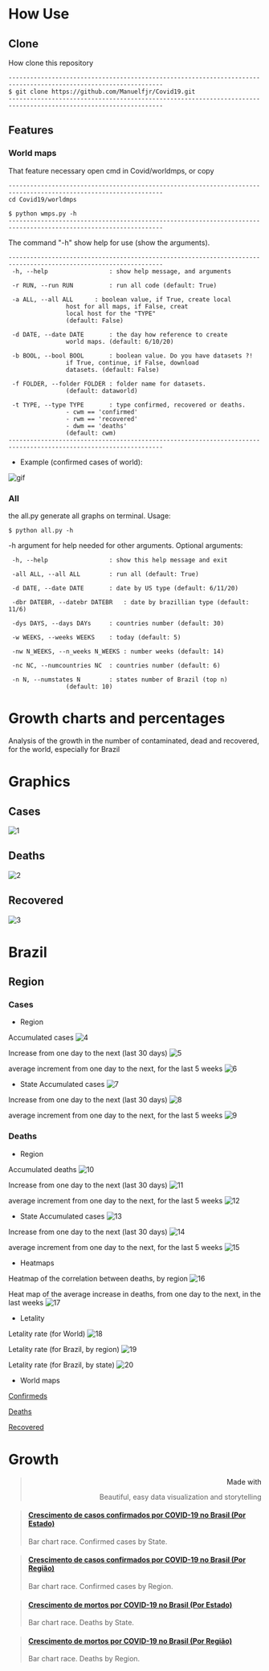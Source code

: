 # How Use

<head>
  <meta charset="UTF-8">
  <meta name="description" content="Free tracking for COVID-19 in world">
  <meta name="keywords" content="HTML,Python">
  <meta name="author" content="Manuel Ferreira Junior">
  <meta name="viewport" content="width=device-width, initial-scale=1.0">
</head> 

## Clone

How clone this repository
```{git}
-----------------------------------------------------------------------------------------------------------------
$ git clone https://github.com/Manuelfjr/Covid19.git 
-----------------------------------------------------------------------------------------------------------------
```

## Features

### World maps

That feature necessary open cmd in Covid/worldmps, or copy
```{git}
-----------------------------------------------------------------------------------------------------------------
cd Covid19/worldmps

$ python wmps.py -h
-----------------------------------------------------------------------------------------------------------------
```
The command "-h" show help for use (show the arguments).
```{git}
-----------------------------------------------------------------------------------------------------------------
 -h, --help           		: show help message, and arguments

 -r RUN, --run RUN    		: run all code (default: True)

 -a ALL, --all ALL		: boolean value, if True, create local
				host for all maps, if False, creat
				local host for the "TYPE"
				(default: False)

 -d DATE, --date DATE		: the day how reference to create
				world maps. (default: 6/10/20) 

 -b BOOL, --bool BOOL    	: boolean value. Do you have datasets ?!
			  	if True, continue, if False, download
		 		datasets. (default: False)

 -f FOLDER, --folder FOLDER	: folder name for datasets.
				(default: dataworld)

 -t TYPE, --type TYPE 		: type confirmed, recovered or deaths.
				- cwm == 'confirmed'
				- rwm == 'recovered'
				- dwm == 'deaths'
				(default: cwm)
-----------------------------------------------------------------------------------------------------------------
```
* Example (confirmed cases of world):

![gif](https://raw.githubusercontent.com/Manuelfjr/Covid19/master/all/cwm.gif)

### All 

the all.py generate all graphs on terminal. Usage:

```{git}
$ python all.py -h 
```
-h argument for help needed for other arguments. Optional arguments:
```{git}
 -h, --help            		: show this help message and exit

 -all ALL, --all ALL   		: run all (default: True)

 -d DATE, --date DATE  		: date by US type (default: 6/11/20)

 -dbr DATEBR, --datebr DATEBR	: date by brazillian type (default: 11/6)

 -dys DAYS, --days DAYs   	: countries number (default: 30)

 -w WEEKS, --weeks WEEKS  	: today (default: 5)

 -nw N_WEEKS, --n_weeks N_WEEKS : number weeks (default: 14)

 -nc NC, --numcountries NC 	: countries number (default: 6)

 -n N, --numstates N   		: states number of Brazil (top n) 
				(default: 10)

```
# Growth charts and percentages
Analysis of the growth in the number of contaminated, dead and recovered, for the world, especially for Brazil

# Graphics

## Cases
![1](https://raw.githubusercontent.com/Manuelfjr/Covid19/master/all/confirmedcovid.png)

## Deaths
![2](https://raw.githubusercontent.com/Manuelfjr/Covid19/master/all/deathscovid.png)

## Recovered
![3](https://raw.githubusercontent.com/Manuelfjr/Covid19/master/all/revoredcovid.png)

# Brazil

## Region

### Cases

* Region

Accumulated cases 
![4](https://raw.githubusercontent.com/Manuelfjr/Covid19/master/all/cumconfirmregion.png)

Increase from one day to the next (last 30 days)
![5](https://raw.githubusercontent.com/Manuelfjr/Covid19/master/all/confirmratedaysregion.png)

average increment from one day to the next, for the last 5 weeks
![6](https://raw.githubusercontent.com/Manuelfjr/Covid19/master/all/confirmrateweeksregion.png)

* State
Accumulated cases 
![7](https://raw.githubusercontent.com/Manuelfjr/Covid19/master/all/cumconfirmstate.png)

Increase from one day to the next (last 30 days)
![8](https://raw.githubusercontent.com/Manuelfjr/Covid19/master/all/confirmratedaysstate.png)

average increment from one day to the next, for the last 5 weeks
![9](https://raw.githubusercontent.com/Manuelfjr/Covid19/master/all/confirmrateweeksstate.png)


### Deaths

* Region

Accumulated deaths 
![10](https://raw.githubusercontent.com/Manuelfjr/Covid19/master/all/cumdeathsregion.png)

Increase from one day to the next (last 30 days)
![11](https://raw.githubusercontent.com/Manuelfjr/Covid19/master/all/deathsratedaysregion.png)

average increment from one day to the next, for the last 5 weeks
![12](https://raw.githubusercontent.com/Manuelfjr/Covid19/master/all/deathsrateweeksregion.png)

* State
Accumulated cases 
![13](https://raw.githubusercontent.com/Manuelfjr/Covid19/master/all/cumdeathsstate.png)

Increase from one day to the next (last 30 days)
![14](https://raw.githubusercontent.com/Manuelfjr/Covid19/master/all/deathsratedaysstate.png)

average increment from one day to the next, for the last 5 weeks
![15](https://raw.githubusercontent.com/Manuelfjr/Covid19/master/all/deathsrateweeksstate.png)

* Heatmaps

Heatmap of the correlation between deaths, by region
![16](https://raw.githubusercontent.com/Manuelfjr/Covid19/master/all/heatmapregiondeathscorr.png)

Heat map of the average increase in deaths, from one day to the next, in the last weeks
![17](https://raw.githubusercontent.com/Manuelfjr/Covid19/master/all/heatmapregionweeksdeathscorr.png)

* Letality

Letality rate (for World)
![18](https://raw.githubusercontent.com/Manuelfjr/Covid19/master/all/letalityrate.png)

Letality rate (for Brazil, by region)
![19](https://raw.githubusercontent.com/Manuelfjr/Covid19/master/all/letalityratebrregion.png)

Letality rate (for Brazil, by state)
![20](https://raw.githubusercontent.com/Manuelfjr/Covid19/master/all/letalityratebrstate.png)

* World maps

[Confirmeds]()

[Deaths]()

[Recovered]()

# Growth

<blockquote style='width:100%!;margin-top:4px!important;text-align:right!important;'><a class='flourish-credit' href='https://public.flourish.studio/visualisation/2713318/?utm_source=embed&utm_campaign=visualisation/2713318' target='_top' style='text-decoration:none!important'><img alt='Made with Flourish' src='https://public.flourish.studio/resources/made_with_flourish.svg' style='width:105px!important;height:16px!important;border:none!important;margin:0!important;'> </a><p>Beautiful, easy data visualization and storytelling</p></blockquote>


<blockquote class="embedly-card"><h4><a href="https://public.flourish.studio/visualisation/2702302/">Crescimento de casos confirmados por COVID-19 no Brasil (Por Estado)</a></h4><p>Bar chart race. Confirmed cases by State.</p></blockquote>

<blockquote class="embedly-card"><h4><a href="https://public.flourish.studio/visualisation/2702550/">Crescimento de casos confirmados por COVID-19 no Brasil (Por Região)</a></h4><p>Bar chart race. Confirmed cases by Region.</p></blockquote>

<blockquote class="embedly-card"><h4><a href="https://public.flourish.studio/visualisation/2713318/">Crescimento de mortos por COVID-19 no Brasil (Por Estado)</a></h4><p>Bar chart race. Deaths by State.</p></blockquote>

<blockquote class="embedly-card"><h4><a href="https://public.flourish.studio/visualisation/2713121/">Crescimento de mortos por COVID-19 no Brasil (Por Região)</a></h4><p>Bar chart race. Deaths by Region.</p></blockquote>



